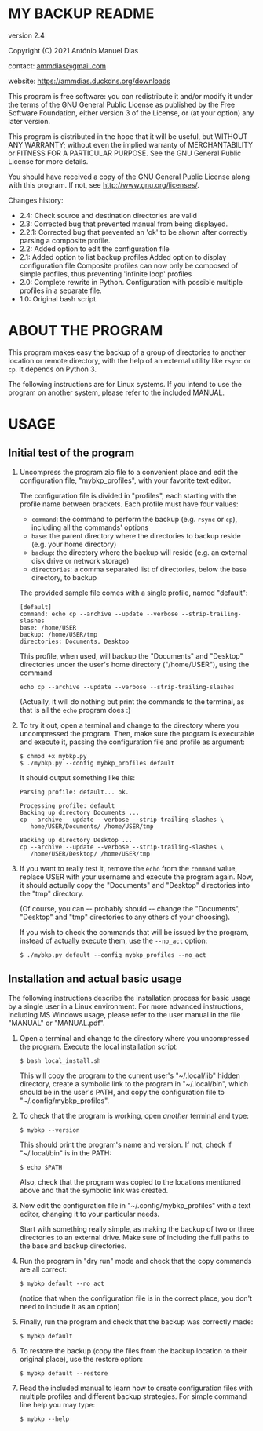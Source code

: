 MY BACKUP README
================
version 2.4

Copyright (C) 2021 António Manuel Dias

contact: ammdias@gmail.com

website: https://ammdias.duckdns.org/downloads

This program is free software: you can redistribute it and/or modify
it under the terms of the GNU General Public License as published by
the Free Software Foundation, either version 3 of the License, or
(at your option) any later version.

This program is distributed in the hope that it will be useful,
but WITHOUT ANY WARRANTY; without even the implied warranty of
MERCHANTABILITY or FITNESS FOR A PARTICULAR PURPOSE.  See the 
GNU General Public License for more details.

You should have received a copy of the GNU General Public License
along with this program.  If not, see http://www.gnu.org/licenses/.


Changes history:

* 2.4: Check source and destination directories are valid
* 2.3: Corrected bug that prevented manual from being displayed.
* 2.2.1: Corrected bug that prevented an 'ok' to be shown after correctly
             parsing a composite profile.
* 2.2: Added option to edit the configuration file
* 2.1: Added option to list backup profiles
       Added option to display configuration file
       Composite profiles can now only be composed of simple profiles,
           thus preventing 'infinite loop' profiles
* 2.0: Complete rewrite in Python.
       Configuration with possible multiple profiles in a separate file.
* 1.0: Original bash script.


ABOUT THE PROGRAM
=================

This program makes easy the backup of a group of directories to another
location or remote directory, with the help of an external utility like
`rsync` or `cp`.  It depends on Python 3.

The following instructions are for Linux systems.  If you intend to use the
program on another system, please refer to the included MANUAL.


USAGE
=====

Initial test of the program
---------------------------

1. Uncompress the program zip file to a convenient place and edit the 
   configuration file, "mybkp_profiles", with your favorite text editor.

   The configuration file is divided in "profiles", each starting with
   the profile name between brackets.  Each profile must have four values:

   * `command`: the command to perform the backup (e.g. `rsync` or `cp`),
     including all the commands' options
   * `base`: the parent directory where the directories to backup reside
     (e.g. your home directory)
   * `backup`: the directory where the backup will reside (e.g. an external
     disk drive or network storage)
   * `directories`: a comma separated list of directories, below the `base`
     directory, to backup
   
   The provided sample file comes with a single profile, named "default":
   
       [default]
       command: echo cp --archive --update --verbose --strip-trailing-slashes
       base: /home/USER
       backup: /home/USER/tmp
       directories: Documents, Desktop
   
   This profile, when used, will backup the "Documents" and "Desktop"
   directories under the user's home directory ("/home/USER"), using
   the command

       echo cp --archive --update --verbose --strip-trailing-slashes
   
   (Actually, it will do nothing but print the commands to the terminal, as
    that is all the `echo` program does :)
   
2. To try it out, open a terminal and change to the directory where you
   uncompressed the program.  Then, make sure the program is executable
   and execute it, passing the configuration file and profile as argument:
   
       $ chmod +x mybkp.py
       $ ./mybkp.py --config mybkp_profiles default
   
   It should output something like this:
   
       Parsing profile: default... ok.
   
       Processing profile: default
       Backing up directory Documents ...
       cp --archive --update --verbose --strip-trailing-slashes \
          home/USER/Documents/ /home/USER/tmp
   
       Backing up directory Desktop ...
       cp --archive --update --verbose --strip-trailing-slashes \
          /home/USER/Desktop/ /home/USER/tmp
   
3. If you want to really test it, remove the `echo` from the `command` value,
   replace USER with your username and execute the program again.  Now, it
   should actually copy the "Documents" and "Desktop" directories into the
   "tmp" directory.
   
   (Of course, you can -- probably should -- change the "Documents", "Desktop"
    and "tmp" directories to any others of your choosing).
   
   If you wish to check the commands that will be issued by the program,
   instead of actually execute them, use the `--no_act` option:
   
       $ ./mybkp.py default --config mybkp_profiles --no_act


Installation and actual basic usage
-----------------------------------

The following instructions describe the installation process for basic usage
by a single user in a Linux environment.  For more advanced instructions,
including MS Windows usage, please refer to the user manual in the file
"MANUAL" or "MANUAL.pdf".

1. Open a terminal and change to the directory where you uncompressed the
   program.  Execute the local installation script:

       $ bash local_install.sh

   This will copy the program to the current user's "~/.local/lib" hidden
   directory, create a symbolic link to the program in "~/.local/bin",
   which should be in the user's PATH, and copy the configuration file to
   "~/.config/mybkp_profiles".

2. To check that the program is working, open *another* terminal and type:

       $ mybkp --version

   This should print the program's name and version.  If not, check if
   "~/.local/bin" is in the PATH:

       $ echo $PATH

   Also, check that the program was copied to the locations mentioned above
   and that the symbolic link was created.

3. Now edit the configuration file in "~/.config/mybkp_profiles" with a text
   editor, changing it to your particular needs.
   
   Start with something really simple, as making the backup of two or three
   directories to an external drive.  Make sure of including the full paths
   to the base and backup directories.

4. Run the program in "dry run" mode and check that the copy commands are all
   correct:

       $ mybkp default --no_act

   (notice that when the configuration file is in the correct place, you don't
    need to include it as an option)

5. Finally, run the program and check that the backup was correctly made:

       $ mybkp default

6. To restore the backup (copy the files from the backup location to their
   original place), use the restore option:

       $ mybkp default --restore

7. Read the included manual to learn how to create configuration files with
   multiple profiles and different backup strategies.  For simple command
   line help you may type:

       $ mybkp --help


